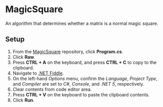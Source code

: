 # MagicSquare
An algorithm that determines whether a matrix is a normal magic square.

## Setup
1. From the [MagicSquare](https://github.com/bryangalindo/magicsquare) repository, click **Program.cs**.
2. Click **Raw**.
3. Press **CTRL + A** on the keyboard, and press **CTRL + C** to copy to the clipboard.
4. Navigate to [.NET Fiddle](https://dotnetfiddle.net/ ".NET Fiddle").
5. On the left-hand _Options_ menu, confirm the _Language_, _Project Type_, and _Compiler_ are set to _C#_, _Console_, and _.NET 5_, respectively.
6. Clear contents from code editor area.
7. Press **CTRL + V** on the keyboard to paste the clipboard contents.
8. Click **Run**.
